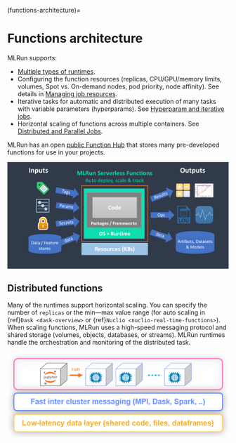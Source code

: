 (functions-architecture)=
# Functions architecture

MLRun supports:
- [Multiple types of runtimes](../concepts/functions-overview.html).
- Configuring the function resources (replicas, CPU/GPU/memory limits, volumes, Spot vs. On-demand nodes, pod priority, node affinity). See details in [Managing job resources](configuring-job-spec.html). 
- Iterative tasks for automatic and distributed execution of many tasks with variable parameters (hyperparams). See [Hyperparam and iterative jobs](../hyper-params.html).
- Horizontal scaling of functions across multiple containers. See [Distributed and Parallel Jobs](./distributed.html).

MLRun has an open [public Function Hub](https://www.mlrun.org/hub/functions/) that stores many pre-developed functions for
use in your projects. 

<img src="../_static/images/mlrun-functions.png" alt="mlrun-architecture" width="600"/><br>

## Distributed functions

Many of the runtimes support horizontal scaling. You can specify the number of `replicas` or the 
min&mdash;max value range (for auto scaling in {ref}`Dask <dask-overview>` or {ref}`Nuclio <nuclio-real-time-functions>`). When scaling functions, MLRun uses a high-speed
messaging protocol and shared storage (volumes, objects, databases, or streams). MLRun runtimes
handle the orchestration and monitoring of the distributed task.

<img src="../_static/images/runtime-scaling.png" alt="runtime-scaling" width="600"/><br>
